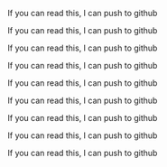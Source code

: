 If you can read this, I can push to github

If you can read this, I can push to github

If you can read this, I can push to github

If you can read this, I can push to github

If you can read this, I can push to github

If you can read this, I can push to github

If you can read this, I can push to github

If you can read this, I can push to github

If you can read this, I can push to github

